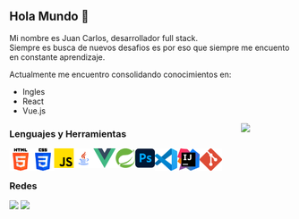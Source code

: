 ## Hola Mundo 👋
  Mi nombre es Juan Carlos, desarrollador full stack.
  <br>
  Siempre es busca de nuevos desafios es por eso que siempre me encuento en constante aprendizaje.
  
  
  Actualmente me encuentro consolidando conocimientos en:
  <ul>
  <li>Ingles</li>
  <li>React</li>
  <li>Vue.js</li>
  </ul>
  
 <img src="https://media.giphy.com/media/oGb5zFRuwGoc8/giphy.gif" align="right" width="90px"/>
 
 ### Lenguajes y Herramientas
<img height="40" align="left" src="https://github.com/juancarlos2v/juancarlos2v/blob/2d3276d21141b75c45b22a19184d78efd46d994e/iconos/html-5.png">
<img height="40" align="left" src="https://github.com/juancarlos2v/juancarlos2v/blob/2d3276d21141b75c45b22a19184d78efd46d994e/iconos/css-3.png">
<img height="35" align="left" src="https://github.com/juancarlos2v/juancarlos2v/blob/2d3276d21141b75c45b22a19184d78efd46d994e/iconos/js.png">
<img height="35" align="left" src="https://github.com/juancarlos2v/juancarlos2v/blob/2d3276d21141b75c45b22a19184d78efd46d994e/iconos/java.png">
<img height="35" align="left" src="https://github.com/juancarlos2v/juancarlos2v/blob/2d3276d21141b75c45b22a19184d78efd46d994e/iconos/vue.png">
<img height="35" align="left" src="https://github.com/juancarlos2v/juancarlos2v/blob/2d3276d21141b75c45b22a19184d78efd46d994e/iconos/spring.png">
<img height="35" align="left" src="https://github.com/juancarlos2v/juancarlos2v/blob/2d3276d21141b75c45b22a19184d78efd46d994e/iconos/photoshop.png">

<img height="40" align="left" src="https://raw.githubusercontent.com/github/explore/80688e429a7d4ef2fca1e82350fe8e3517d3494d/topics/visual-studio-code/visual-studio-code.png">
<img height="40" align="left" src="https://github.com/juancarlos2v/juancarlos2v/blob/84d56893dd963085b3fe2adb598c3191f4abae0b/iconos/intellij.png">
<img height="40" align="left" src="https://github.com/juancarlos2v/juancarlos2v/blob/84d56893dd963085b3fe2adb598c3191f4abae0b/iconos/git.png">

<!--<img height="40" align="left" src="">
<img height="40" align="left" src="">
<img height="40" align="left" src=""> -->
<br>
<br>

### Redes

<a href="https://www.linkedin.com/in/juancarlos-vilcherrez/"  target="_blank"> <img src="https://img.shields.io/badge/-Linkedin-0e76a8?style=flat-square&logo=Linkedin&logoColor=white&link=LINK-DO-SEU-LINKEDIN" /></a> 
<a href="https://www.instagram.com/juancarlos2v"  target="_blank"><img src="https://img.shields.io/badge/-Instagram-DF0174?style=flat-square&labelColor=DF0174&logo=instagram&logoColor=white&link=LINK-DO-SEU-INSTAGRAM"/></a> 
<!--
**juancarlos2v/juancarlos2v** is a ✨ _special_ ✨ repository because its `README.md` (this file) appears on your GitHub profile.

Here are some ideas to get you started:

- 🔭 I’m currently working on ...
- 🌱 I’m currently learning ...
- 👯 I’m looking to collaborate on ...
- 🤔 I’m looking for help with ...
- 💬 Ask me about ...
- 📫 How to reach me: ...
- 😄 Pronouns: ...
- ⚡ Fun fact: ...
-->
